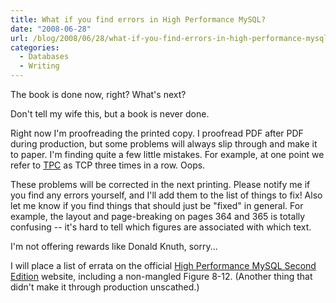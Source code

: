 ```yaml
---
title: What if you find errors in High Performance MySQL?
date: "2008-06-28"
url: /blog/2008/06/28/what-if-you-find-errors-in-high-performance-mysql/
categories:
  - Databases
  - Writing
---
```

The book is done now, right? What's next?

Don't tell my wife this, but a book is never done.

Right now I'm proofreading the printed copy. I proofread PDF after PDF during production, but some problems will always slip through and make it to paper. I'm finding quite a few little mistakes. For example, at one point we refer to [TPC][1] as TCP three times in a row. Oops.

These problems will be corrected in the next printing. Please notify me if you find any errors yourself, and I'll add them to the list of things to fix! Also let me know if you find things that should just be "fixed" in general. For example, the layout and page-breaking on pages 364 and 365 is totally confusing -- it's hard to tell which figures are associated with which text.

I'm not offering rewards like Donald Knuth, sorry...

I will place a list of errata on the official [High Performance MySQL Second Edition][2] website, including a non-mangled Figure 8-12. (Another thing that didn't make it through production unscathed.)

 [1]: http://www.tpc.org/
 [2]: http://www.highperfmysql.com/
